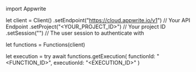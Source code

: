 import Appwrite

let client = Client()
    .setEndpoint("https://cloud.appwrite.io/v1") // Your API Endpoint
    .setProject("<YOUR_PROJECT_ID>") // Your project ID
    .setSession("") // The user session to authenticate with

let functions = Functions(client)

let execution = try await functions.getExecution(
    functionId: "<FUNCTION_ID>",
    executionId: "<EXECUTION_ID>"
)

